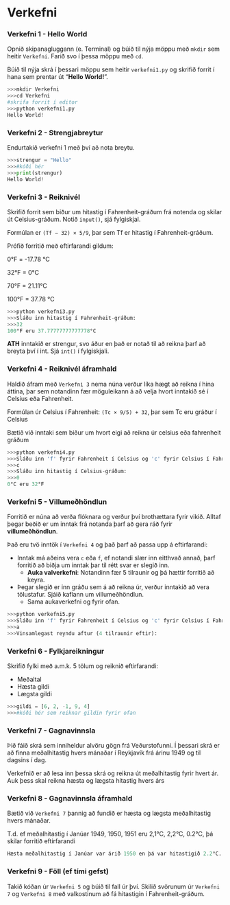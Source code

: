 # Verkefni

### Verkefni 1 - Hello World
Opnið skipanagluggann (e. Terminal) og búið til nýja möppu með `mkdir` sem heitir `Verkefni`. Farið svo í þessa möppu með `cd`.

Búið til nýja skrá í þessari möppu sem heitir `verkefni1.py` og skrifið forrit í hana sem prentar út “**Hello World!**”.

```python
>>>mkdir Verkefni
>>>cd Verkefni
#skrifa forrit í editor
>>>python verkefni1.py
Hello World!
```

### Verkefni 2 - Strengjabreytur
Endurtakið verkefni 1 með því að nota breytu.
```python
>>>strengur = "Hello"
>>>#kóði hér
>>>print(strengur)
Hello World!
```

### Verkefni 3 - Reiknivél
Skrifið forrit sem biður um hitastig í Fahrenheit-gráðum frá notenda og skilar út Celsius-gráðum. Notið `input()`, sjá fylgiskjal.

Formúlan er `(Tf − 32) × 5/9`, þar sem Tf er hitastig í Fahrenheit-gráðum.

Prófið forritið með eftirfarandi gildum:

0°F = -17.78 °C

32°F = 0°C

70°F = 21.11°C

100°F = 37.78 °C

```python
>>>python verkefni3.py
>>>Sláðu inn hitastig í Fahrenheit-gráðum:
>>>32
100°F eru 37.77777777777778°C
```
**ATH** inntakið er strengur, svo áður en það er notað til að reikna þarf að breyta því í int. Sjá `int()` í fylgiskjali.

### Verkefni 4 - Reiknivél áframhald
Haldið áfram með `Verkefni 3` nema núna verður líka hægt að reikna í hina áttina, þar sem notandinn fær möguleikann á að velja hvort inntakið sé í Celsius eða Fahrenheit. 

Formúlan úr Celsius í Fahrenheit: `(Tc × 9/5) + 32`, þar sem Tc eru gráður í Celsius

Bætið við inntaki sem biður um hvort eigi að reikna úr celsius eða fahrenheit gráðum

```python
>>>python verkefni4.py
>>>Sláðu inn 'f' fyrir Fahrenheit í Celsius og 'c' fyrir Celsius í Fahrenheit: 
>>>c
>>>Sláðu inn hitastig í Celsius-gráðum:
>>>0
0°C eru 32°F
```

### Verkefni 5 - Villumeðhöndlun
Forritið er núna að verða flóknara og verður því brothættara fyrir vikið. Alltaf þegar beðið er um inntak frá notanda þarf að gera ráð fyrir **villumeðhöndlun**. 

Það eru tvö inntök í `Verkefni 4` og það þarf að passa upp á eftirfarandi:


* Inntak má aðeins vera `c` eða `f`, ef notandi slær inn eitthvað annað, þarf forritið að biðja um inntak þar til rétt svar er slegið inn.
    * **Auka valverkefni**: Notandinn fær 5 tilraunir og þá hættir forritið að keyra.
* Þegar slegið er inn gráðu sem á að reikna úr, verður inntakið að vera tölustafur. Sjáið kaflann um villumeðhöndlun.
    * Sama aukaverkefni og fyrir ofan.

```python
>>>python verkefni5.py
>>>Sláðu inn 'f' fyrir Fahrenheit í Celsius og 'c' fyrir Celsius í Fahrenheit: 
>>>a
>>>Vinsamlegast reyndu aftur (4 tilraunir eftir):
```
### Verkefni 6 - Fylkjareikningur
Skrifið fylki með a.m.k. 5 tölum og reiknið eftirfarandi:
* Meðaltal
* Hæsta gildi
* Lægsta gildi

```python
>>>gildi = [6, 2, -1, 9, 4]
>>>#kóði hér sem reiknar gildin fyrir ofan

```
### Verkefni 7 - Gagnavinnsla
Þið fáið skrá sem inniheldur alvöru gögn frá Veðurstofunni. Í þessari skrá er að finna meðalhitastig hvers mánaðar í Reykjavík frá árinu 1949 og til dagsins í dag. 

Verkefnið er að lesa inn þessa skrá og reikna út meðalhitastig fyrir hvert ár. Auk þess skal reikna hæsta og lægsta hitastig hvers árs

### Verkefni 8 - Gagnavinnsla áframhald
Bætið við `Verkefni 7` þannig að fundið er hæsta og lægsta meðalhitastig hvers mánaðar.

T.d. ef meðalhitastig í Janúar 1949, 1950, 1951 eru 2,1°C, 2,2°C, 0.2°C, þá skilar forritið eftirfarandi
```python
Hæsta meðalhitastig í Janúar var árið 1950 en þá var hitastigið 2.2°C. Lægsta hitastigið var árið 1951 en þá var það 0.2°C.
```
### Verkefni 9 - Föll (ef tími gefst)
Takið kóðan úr `Verkefni 5` og búið til fall úr því. Skilið svörunum úr `Verkefni 7` og `Verkefni 8` með valkostinum að fá hitastigin í Fahrenheit-gráðum.